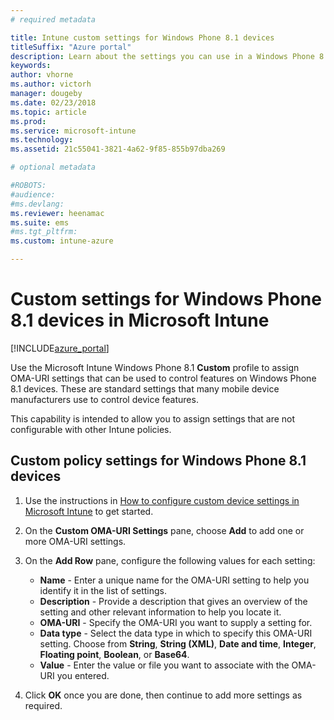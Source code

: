 ```yaml
---
# required metadata

title: Intune custom settings for Windows Phone 8.1 devices
titleSuffix: "Azure portal"
description: Learn about the settings you can use in a Windows Phone 8.1 custom profile."
keywords:
author: vhorne
ms.author: victorh
manager: dougeby
ms.date: 02/23/2018
ms.topic: article
ms.prod:
ms.service: microsoft-intune
ms.technology:
ms.assetid: 21c55041-3821-4a62-9f85-855b97dba269

# optional metadata

#ROBOTS:
#audience:
#ms.devlang:
ms.reviewer: heenamac
ms.suite: ems
#ms.tgt_pltfrm:
ms.custom: intune-azure

---
```


# Custom settings for Windows Phone 8.1 devices in Microsoft Intune

[!INCLUDE[azure_portal](./includes/azure_portal.md)]

Use the Microsoft Intune Windows Phone 8.1 **Custom** profile to assign OMA-URI settings that can be used to control features on Windows Phone 8.1 devices. These are standard settings that many mobile device manufacturers use to control device features.

This capability is intended to allow you to assign settings that are not configurable with other Intune policies.

## Custom policy settings for Windows Phone 8.1 devices

1. Use the instructions in [How to configure custom device settings in Microsoft Intune](custom-settings-configure.md) to get started.
2. On the **Custom OMA-URI Settings** pane, choose **Add** to add one or more OMA-URI settings.
3. On the **Add Row** pane, configure the following values for each setting:
	- **Name** - Enter a unique name for the OMA-URI setting to help you identify it in the list of settings.
	- **Description** - Provide a description that gives an overview of the setting and other relevant information to help you locate it.
	- **OMA-URI** - Specify the OMA-URI you want to supply a setting for.
	- **Data type** - Select the data type in which to specify this OMA-URI setting. Choose from **String**, **String (XML)**, **Date and time**, **Integer**, **Floating point**, **Boolean**, or **Base64**.
	- **Value** - Enter the value or file you want to associate with the OMA-URI you entered.

4. Click **OK** once you are done, then continue to add more settings as required.
